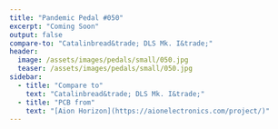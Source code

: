 ```yaml
---
title: "Pandemic Pedal #050"
excerpt: "Coming Soon"
output: false
compare-to: "Catalinbread&trade; DLS Mk. I&trade;"
header:
  image: /assets/images/pedals/small/050.jpg
  teaser: /assets/images/pedals/small/050.jpg
sidebar:
  - title: "Compare to"
    text: "Catalinbread&trade; DLS Mk. I&trade;"
  - title: "PCB from"
    text: "[Aion Horizon](https://aionelectronics.com/project/)"
---
```


